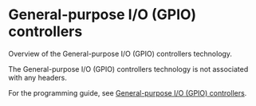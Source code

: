# General-purpose I/O (GPIO) controllers

Overview of the General-purpose I/O (GPIO) controllers technology.

The General-purpose I/O (GPIO) controllers technology is not associated with any headers.

For the programming guide, see [General-purpose I/O (GPIO) controllers](https://docs.microsoft.com/en-us/windows-hardware/drivers/gpio).
